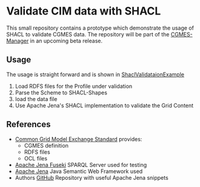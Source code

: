 # Validate CIM data with SHACL
This small repository contains a prototype which demonstrate the usage of SHACL to validate CGMES data.
The repository will be part of the [CGMES-Manager](https://github.com/MBoegers/Validate-CGMES) in an upcoming beta release.

## Usage
The usage is straight forward and is shown in [ShaclValidataionExample](src/main/java/de/boeg/rdf/cim/validate/ShaclValidataionExample.java)
1) Load RDFS files for the Profile under validation
2) Parse the Scheme to SHACL-Shapes
3) load the data file
4) Use Apache Jena's SHACL implementation to validate the Grid Content  
 
 ## References
 * [Common Grid Model Exchange Standard](https://www.entsoe.eu/digital/cim/cim-for-grid-models-exchange/) provides:
   * CGMES definition
   * RDFS files
   * OCL files
 * [Apache Jena Fuseki](https://jena.apache.org/documentation/fuseki2/) SPARQL Server used for testing
 * [Apache Jena](https://jena.apache.org/) Java Semantic Web Framework used
 * Authors [GitHub](https://github.com/MBoegers/jena-examples) Repository with useful Apache Jena snippets